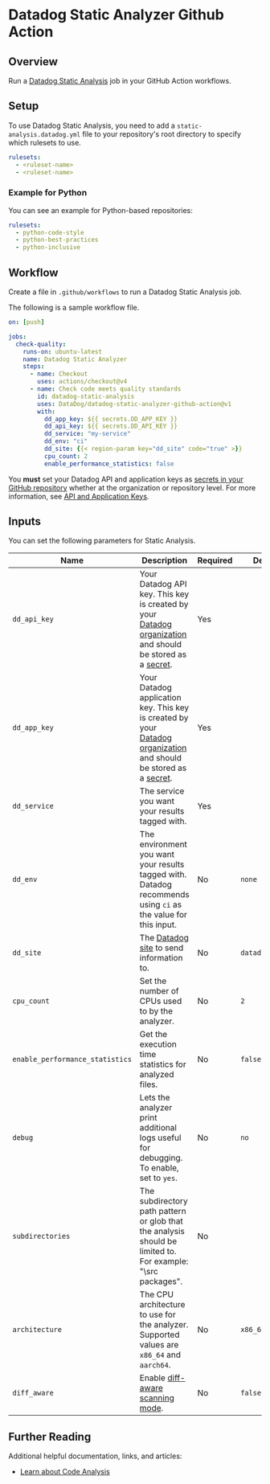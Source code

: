 # Datadog Static Analyzer Github Action

## Overview

Run a [Datadog Static Analysis][1] job in your GitHub Action workflows.

## Setup

To use Datadog Static Analysis, you need to add a `static-analysis.datadog.yml` file to your repository's root directory to specify which rulesets to use.

```yaml
rulesets:
  - <ruleset-name>
  - <ruleset-name>
```

### Example for Python

You can see an example for Python-based repositories:

```yaml
rulesets:
  - python-code-style
  - python-best-practices
  - python-inclusive
```

## Workflow

Create a file in `.github/workflows` to run a Datadog Static Analysis job.

The following is a sample workflow file.

```yaml
on: [push]

jobs:
  check-quality:
    runs-on: ubuntu-latest
    name: Datadog Static Analyzer
    steps:
      - name: Checkout
        uses: actions/checkout@v4
      - name: Check code meets quality standards
        id: datadog-static-analysis
        uses: DataDog/datadog-static-analyzer-github-action@v1
        with:
          dd_app_key: ${{ secrets.DD_APP_KEY }}
          dd_api_key: ${{ secrets.DD_API_KEY }}
          dd_service: "my-service"
          dd_env: "ci"
          dd_site: {{< region-param key="dd_site" code="true" >}}
          cpu_count: 2
          enable_performance_statistics: false
```

You **must** set your Datadog API and application keys as [secrets in your GitHub repository][4] whether at the organization or repository level. For more information, see [API and Application Keys][2].

## Inputs

You can set the following parameters for Static Analysis.

| Name         | Description                                                                                                                | Required | Default         |
|--------------|----------------------------------------------------------------------------------------------------------------------------|----------|-----------------|
| `dd_api_key` | Your Datadog API key. This key is created by your [Datadog organization][2] and should be stored as a [secret][2].         | Yes     |                 |
| `dd_app_key` | Your Datadog application key. This key is created by your [Datadog organization][2] and should be stored as a [secret][4]. | Yes     |                 |
| `dd_service` | The service you want your results tagged with.                                                                             | Yes     |                 |
| `dd_env`     | The environment you want your results tagged with. Datadog recommends using `ci` as the value for this input.              | No      | `none`          |
| `dd_site`    | The [Datadog site][3] to send information to.                                                                              | No      | `datadoghq.com` |
| `cpu_count`  | Set the number of CPUs used to by the analyzer.                                                                            | No      | `2`             |
| `enable_performance_statistics` | Get the execution time statistics for analyzed files.                                                   | No      | `false`         |
| `debug`      | Lets the analyzer print additional logs useful for debugging. To enable, set to `yes`.                                     | No      | `no`            |
| `subdirectories` | The subdirectory path pattern or glob that the analysis should be limited to. For example: "\src packages\".                    | No      |                 |
| `architecture` | The CPU architecture to use for the analyzer. Supported values are `x86_64` and `aarch64`.                               | No      | `x86_64`        |
| `diff_aware` | Enable [diff-aware scanning mode][5].                                                                                      | No      | `false`         |

## Further Reading

Additional helpful documentation, links, and articles:

- [Learn about Code Analysis][1]

[1]: https://docs.datadoghq.com/code_analysis/static_analysis
[2]: https://docs.datadoghq.com/account_management/api-app-keys/
[3]: https://docs.datadoghq.com/getting_started/site/
[4]: https://docs.github.com/en/actions/security-guides/using-secrets-in-github-actions#creating-secrets-for-a-repository
[5]: https://github.com/DataDog/datadog-static-analyzer/blob/main/README.md#diff-aware-scanning
